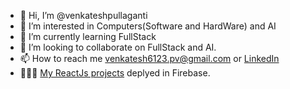 - 👋 Hi, I’m @venkateshpullaganti
- 👀 I’m interested in Computers(Software and HardWare) and AI
- 🌱 I’m currently learning FullStack
- 💞️ I’m looking to collaborate on FullStack and AI.
- 📫 How to reach me venkatesh6123.pv@gmail.com or [LinkedIn](https://www.linkedin.com/in/venkatesh-pullaganti/)
- 👨🏽‍💻 [My ReactJs projects](https://my-reactjs-projects.web.app/#/) deplyed in Firebase.
<!---
venkateshpullaganti/venkateshpullaganti is a ✨ special ✨ repository because its `README.md` (this file) appears on your GitHub profile.
You can click the Preview link to take a look at your changes.
--->

